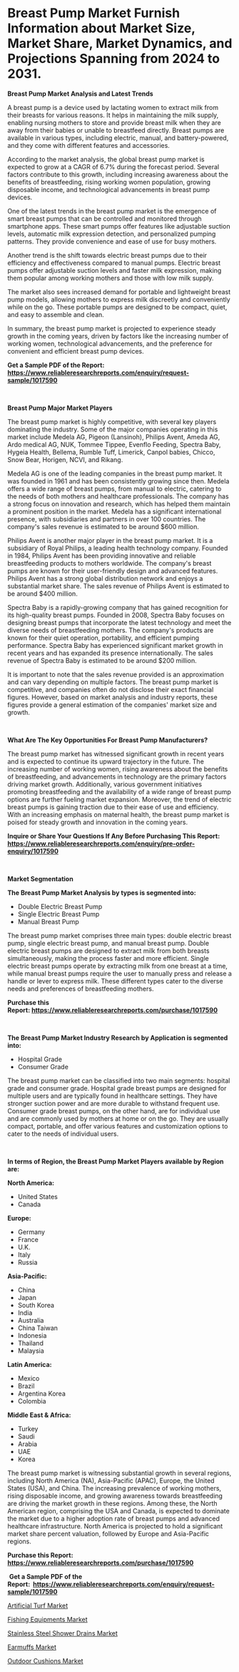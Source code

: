 <p><h1>Breast Pump Market Furnish Information about Market Size, Market Share, Market Dynamics, and Projections Spanning from 2024 to 2031.</h1></p><p><strong>Breast Pump Market Analysis and Latest Trends</strong></p>
<p><p>A breast pump is a device used by lactating women to extract milk from their breasts for various reasons. It helps in maintaining the milk supply, enabling nursing mothers to store and provide breast milk when they are away from their babies or unable to breastfeed directly. Breast pumps are available in various types, including electric, manual, and battery-powered, and they come with different features and accessories.</p><p>According to the market analysis, the global breast pump market is expected to grow at a CAGR of 6.7% during the forecast period. Several factors contribute to this growth, including increasing awareness about the benefits of breastfeeding, rising working women population, growing disposable income, and technological advancements in breast pump devices.</p><p>One of the latest trends in the breast pump market is the emergence of smart breast pumps that can be controlled and monitored through smartphone apps. These smart pumps offer features like adjustable suction levels, automatic milk expression detection, and personalized pumping patterns. They provide convenience and ease of use for busy mothers.</p><p>Another trend is the shift towards electric breast pumps due to their efficiency and effectiveness compared to manual pumps. Electric breast pumps offer adjustable suction levels and faster milk expression, making them popular among working mothers and those with low milk supply.</p><p>The market also sees increased demand for portable and lightweight breast pump models, allowing mothers to express milk discreetly and conveniently while on the go. These portable pumps are designed to be compact, quiet, and easy to assemble and clean.</p><p>In summary, the breast pump market is projected to experience steady growth in the coming years, driven by factors like the increasing number of working women, technological advancements, and the preference for convenient and efficient breast pump devices.</p></p>
<p><strong>Get a Sample PDF of the Report:&nbsp; <a href="https://www.reliableresearchreports.com/enquiry/request-sample/1017590">https://www.reliableresearchreports.com/enquiry/request-sample/1017590</a></strong></p>
<p>&nbsp;</p>
<p><strong>Breast Pump Major Market Players</strong></p>
<p><p>The breast pump market is highly competitive, with several key players dominating the industry. Some of the major companies operating in this market include Medela AG, Pigeon (Lansinoh), Philips Avent, Ameda AG, Ardo medical AG, NUK, Tommee Tippee, Evenflo Feeding, Spectra Baby, Hygeia Health, Bellema, Rumble Tuff, Limerick, Canpol babies, Chicco, Snow Bear, Horigen, NCVI, and Rikang. </p><p>Medela AG is one of the leading companies in the breast pump market. It was founded in 1961 and has been consistently growing since then. Medela offers a wide range of breast pumps, from manual to electric, catering to the needs of both mothers and healthcare professionals. The company has a strong focus on innovation and research, which has helped them maintain a prominent position in the market. Medela has a significant international presence, with subsidiaries and partners in over 100 countries. The company's sales revenue is estimated to be around $600 million.</p><p>Philips Avent is another major player in the breast pump market. It is a subsidiary of Royal Philips, a leading health technology company. Founded in 1984, Philips Avent has been providing innovative and reliable breastfeeding products to mothers worldwide. The company's breast pumps are known for their user-friendly design and advanced features. Philips Avent has a strong global distribution network and enjoys a substantial market share. The sales revenue of Philips Avent is estimated to be around $400 million.</p><p>Spectra Baby is a rapidly-growing company that has gained recognition for its high-quality breast pumps. Founded in 2008, Spectra Baby focuses on designing breast pumps that incorporate the latest technology and meet the diverse needs of breastfeeding mothers. The company's products are known for their quiet operation, portability, and efficient pumping performance. Spectra Baby has experienced significant market growth in recent years and has expanded its presence internationally. The sales revenue of Spectra Baby is estimated to be around $200 million.</p><p>It is important to note that the sales revenue provided is an approximation and can vary depending on multiple factors. The breast pump market is competitive, and companies often do not disclose their exact financial figures. However, based on market analysis and industry reports, these figures provide a general estimation of the companies' market size and growth.</p></p>
<p>&nbsp;</p>
<p><strong>What Are The Key Opportunities For Breast Pump Manufacturers?</strong></p>
<p><p>The breast pump market has witnessed significant growth in recent years and is expected to continue its upward trajectory in the future. The increasing number of working women, rising awareness about the benefits of breastfeeding, and advancements in technology are the primary factors driving market growth. Additionally, various government initiatives promoting breastfeeding and the availability of a wide range of breast pump options are further fueling market expansion. Moreover, the trend of electric breast pumps is gaining traction due to their ease of use and efficiency. With an increasing emphasis on maternal health, the breast pump market is poised for steady growth and innovation in the coming years.</p></p>
<p><strong>Inquire or Share Your Questions If Any Before Purchasing This Report: <a href="https://www.reliableresearchreports.com/enquiry/pre-order-enquiry/1017590">https://www.reliableresearchreports.com/enquiry/pre-order-enquiry/1017590</a></strong></p>
<p>&nbsp;</p>
<p><strong>Market Segmentation</strong></p>
<p><strong>The Breast Pump Market Analysis by types is segmented into:</strong></p>
<p><ul><li>Double Electric Breast Pump</li><li>Single Electric Breast Pump</li><li>Manual Breast Pump</li></ul></p>
<p><p>The breast pump market comprises three main types: double electric breast pump, single electric breast pump, and manual breast pump. Double electric breast pumps are designed to extract milk from both breasts simultaneously, making the process faster and more efficient. Single electric breast pumps operate by extracting milk from one breast at a time, while manual breast pumps require the user to manually press and release a handle or lever to express milk. These different types cater to the diverse needs and preferences of breastfeeding mothers.</p></p>
<p><strong>Purchase this Report:&nbsp;<a href="https://www.reliableresearchreports.com/purchase/1017590">https://www.reliableresearchreports.com/purchase/1017590</a></strong></p>
<p>&nbsp;</p>
<p><strong>The Breast Pump Market Industry Research by Application is segmented into:</strong></p>
<p><ul><li>Hospital Grade</li><li>Consumer Grade</li></ul></p>
<p><p>The breast pump market can be classified into two main segments: hospital grade and consumer grade. Hospital grade breast pumps are designed for multiple users and are typically found in healthcare settings. They have stronger suction power and are more durable to withstand frequent use. Consumer grade breast pumps, on the other hand, are for individual use and are commonly used by mothers at home or on the go. They are usually compact, portable, and offer various features and customization options to cater to the needs of individual users.</p></p>
<p>&nbsp;</p>
<p><strong>In terms of Region, the Breast Pump Market Players available by Region are:</strong></p>
<p>
    <p> <strong> North America: </strong>
        <ul>
            <li>United States</li>
            <li>Canada</li>
        </ul>
        </p> 
    <p> <strong> Europe: </strong>
        <ul>
            <li>Germany</li>
            <li>France</li>
            <li>U.K.</li>
            <li>Italy</li>
            <li>Russia</li>
        </ul>
        </p> 
    <p> <strong> Asia-Pacific: </strong>
        <ul>
            <li>China</li>
            <li>Japan</li>
            <li>South Korea</li>
            <li>India</li>
            <li>Australia</li>
            <li>China Taiwan</li>
            <li>Indonesia</li>
            <li>Thailand</li>
            <li>Malaysia</li>
        </ul>
        </p> 
    <p> <strong> Latin America: </strong>
        <ul>
            <li>Mexico</li>
            <li>Brazil</li>
            <li>Argentina Korea</li>
            <li>Colombia</li>
        </ul>
        </p> 
    <p> <strong> Middle East & Africa: </strong>
        <ul>
            <li>Turkey</li>
            <li>Saudi</li>
            <li>Arabia</li>
            <li>UAE</li>
            <li>Korea</li>
        </ul>
    </p>
    </p>
<p><p>The breast pump market is witnessing substantial growth in several regions, including North America (NA), Asia-Pacific (APAC), Europe, the United States (USA), and China. The increasing prevalence of working mothers, rising disposable income, and growing awareness towards breastfeeding are driving the market growth in these regions. Among these, the North American region, comprising the USA and Canada, is expected to dominate the market due to a higher adoption rate of breast pumps and advanced healthcare infrastructure. North America is projected to hold a significant market share percent valuation, followed by Europe and Asia-Pacific regions.</p></p>
<p><strong>Purchase this Report: <a href="https://www.reliableresearchreports.com/purchase/1017590">https://www.reliableresearchreports.com/purchase/1017590</a></strong></p>
<p>&nbsp;<strong>Get a Sample PDF of the Report:&nbsp;&nbsp;<a href="https://www.reliableresearchreports.com/enquiry/request-sample/1017590">https://www.reliableresearchreports.com/enquiry/request-sample/1017590</a></strong></p>
<p><strong></strong></p>
<p><p><a href="https://github.com/Chiragrp26/Market-Research-Report-List-2/blob/main/artificial-turf-market.md">Artificial Turf Market</a></p><p><a href="https://github.com/santosh758595/Market-Research-Report-List-2/blob/main/fishing-equipments-market.md">Fishing Equipments Market</a></p><p><a href="https://github.com/Chiragrp25/Market-Research-Report-List-2/blob/main/stainless-steel-shower-drains-market.md">Stainless Steel Shower Drains Market</a></p><p><a href="https://github.com/Chiragrp24/Market-Research-Report-List-2/blob/main/earmuffs-market.md">Earmuffs Market</a></p><p><a href="https://github.com/YashRP12/Market-Research-Report-List-2/blob/main/outdoor-cushions-market.md">Outdoor Cushions Market</a></p></p>